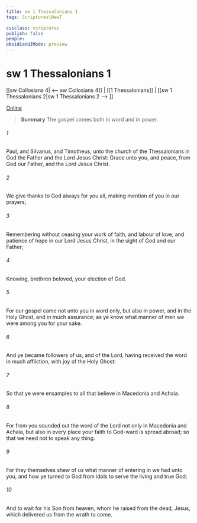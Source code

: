 ```yaml
---
title: sw 1 Thessalonians 1
tags: Scriptures\NewT

cssclass: scriptures
publish: false
people:
obsidianUIMode: preview
---
```


# sw 1 Thessalonians 1
[[sw Collosians 4| <-- sw Collosians 4]] | [[1 Thessalonians]] | [[sw 1 Thessalonians 2|sw 1 Thessalonians 2 --> ]]

[Online](https://churchofjesuschrist.org/study/scriptures/nt/1-thes/1?lang=eng)

> __Summary__
The gospel comes both in word and in power.

###### 1 
Paul, and Silvanus, and Timotheus, unto the church of the Thessalonians  in God the Father and  the Lord Jesus Christ: Grace  unto you, and peace, from God our Father, and the Lord Jesus Christ.

###### 2 
We give thanks to God always for you all, making mention of you in our prayers;

###### 3 
Remembering without ceasing your work of faith, and labour of love, and patience of hope in our Lord Jesus Christ, in the sight of God and our Father;

###### 4 
Knowing, brethren beloved, your election of God.

###### 5 
For our gospel came not unto you in word only, but also in power, and in the Holy Ghost, and in much assurance; as ye know what manner of men we were among you for your sake.

###### 6 
And ye became followers of us, and of the Lord, having received the word in much affliction, with joy of the Holy Ghost:

###### 7 
So that ye were ensamples to all that believe in Macedonia and Achaia.

###### 8 
For from you sounded out the word of the Lord not only in Macedonia and Achaia, but also in every place your faith to God-ward is spread abroad; so that we need not to speak any thing.

###### 9 
For they themselves shew of us what manner of entering in we had unto you, and how ye turned to God from idols to serve the living and true God;

###### 10 
And to wait for his Son from heaven, whom he raised from the dead,  Jesus, which delivered us from the wrath to come.

